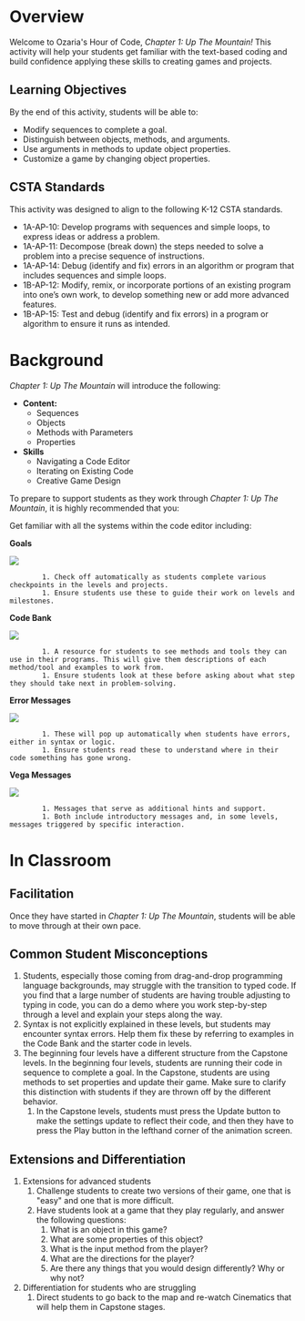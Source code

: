 # Overview

Welcome to Ozaria&#39;s Hour of Code, _Chapter 1: Up The Mountain!_ This activity will help your students get familiar with the text-based coding and build confidence applying these skills to creating games and projects.

## Learning Objectives

By the end of this activity, students will be able to:

- Modify sequences to complete a goal.
- Distinguish between objects, methods, and arguments.
- Use arguments in methods to update object properties.
- Customize a game by changing object properties.

## CSTA Standards

This activity was designed to align to the following K-12 CSTA standards.

- 1A-AP-10: Develop programs with sequences and simple loops, to express ideas or address a problem.
- 1A-AP-11: Decompose (break down) the steps needed to solve a problem into a precise sequence of instructions.
- 1A-AP-14: Debug (identify and fix) errors in an algorithm or program that includes sequences and simple loops.
- 1B-AP-12: Modify, remix, or incorporate portions of an existing program into one’s own work, to develop something new or add more advanced features.
- 1B-AP-15: Test and debug (identify and fix errors) in a program or algorithm to ensure it runs as intended.

# Background

_Chapter 1: Up The Mountain_ will introduce the following:

- **Content:** 
    - Sequences
    - Objects
    - Methods with Parameters
    - Properties
- **Skills**
    - Navigating a Code Editor
    - Iterating on Existing Code
    - Creative Game Design

To prepare to support students as they work through _Chapter 1: Up The Mountain_, it is highly recommended that you:

Get familiar with all the systems within the code editor including:

**Goals**

![](https://static.slab.com/prod/uploads/posts/images/8BkKMZSVnl4Lgs9NamkP9DCr.png)



            1. Check off automatically as students complete various checkpoints in the levels and projects. 
            1. Ensure students use these to guide their work on levels and milestones. 

**Code Bank**

![](https://static.slab.com/prod/uploads/posts/images/DJrjtVjnH5D70oqB5b-9PEJG.png)



            1. A resource for students to see methods and tools they can use in their programs. This will give them descriptions of each method/tool and examples to work from. 
            1. Ensure students look at these before asking about what step they should take next in problem-solving.

**Error Messages**

![](https://static.slab.com/prod/uploads/posts/images/nPTNM0mkkyvpsAX99vCPXgLk.png)



            1. These will pop up automatically when students have errors, either in syntax or logic. 
            1. Ensure students read these to understand where in their code something has gone wrong.

**Vega Messages**

![](https://static.slab.com/prod/uploads/posts/images/5R9srlWfqooLLgcNLtxfLYAJ.png)



            1. Messages that serve as additional hints and support.
            1. Both include introductory messages and, in some levels, messages triggered by specific interaction.

# In Classroom

## Facilitation

Once they have started in _Chapter 1: Up The Mountain_, students will be able to move through at their own pace.

## Common Student Misconceptions

1. Students, especially those coming from drag-and-drop programming language backgrounds, may struggle with the transition to typed code. If you find that a large number of students are having trouble adjusting to typing in code, you can do a demo where you work step-by-step through a level and explain your steps along the way.
1. Syntax is not explicitly explained in these levels, but students may encounter syntax errors. Help them fix these by referring to examples in the Code Bank and the starter code in levels.
1. The beginning four levels have a different structure from the Capstone levels. In the beginning four levels, students are running their code in sequence to complete a goal. In the Capstone, students are using methods to set properties and update their game. Make sure to clarify this distinction with students if they are thrown off by the different behavior.
    1. In the Capstone levels, students must press the Update button to make the settings update to reflect their code, and then they have to press the Play button in the lefthand corner of the animation screen. 

## Extensions and Differentiation

1. Extensions for advanced students
    1. Challenge students to create two versions of their game, one that is &quot;easy&quot; and one that is more difficult.
    1. Have students look at a game that they play regularly, and answer the following questions:
        1. What is an object in this game?
        1. What are some properties of this object?
        1. What is the input method from the player?
        1. What are the directions for the player?
        1. Are there any things that you would design differently? Why or why not?
1. Differentiation for students who are struggling
    1. Direct students to go back to the map and re-watch Cinematics that will help them in Capstone stages.
